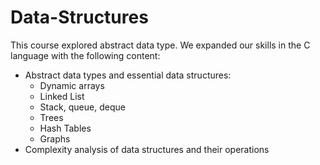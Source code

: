 # Data-Structures
This course explored abstract data type. We expanded our skills in the C language with the following content:

- Abstract data types and essential data structures:
  - Dynamic arrays
  - Linked List
  - Stack, queue, deque
  - Trees
  - Hash Tables
  - Graphs
- Complexity analysis of data structures and their operations

